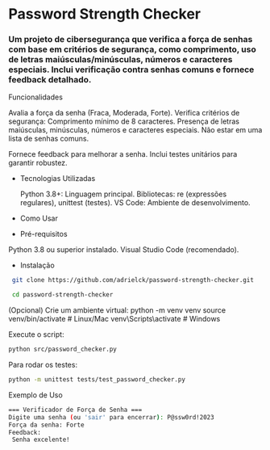 # Password Strength Checker  
### Um projeto de cibersegurança que verifica a força de senhas com base em critérios de segurança, como comprimento, uso de letras maiúsculas/minúsculas, números e caracteres especiais. Inclui verificação contra senhas comuns e fornece feedback detalhado.
Funcionalidades

Avalia a força da senha (Fraca, Moderada, Forte).
Verifica critérios de segurança:
Comprimento mínimo de 8 caracteres.
Presença de letras maiúsculas, minúsculas, números e caracteres especiais.
Não estar em uma lista de senhas comuns.

 Fornece feedback para melhorar a senha.
  Inclui testes unitários para garantir robustez.

- Tecnologias Utilizadas
  
  Python 3.8+: Linguagem principal.
  Bibliotecas: re (expressões regulares), unittest (testes).
  VS Code: Ambiente de desenvolvimento.

- Como Usar
 - Pré-requisitos

  Python 3.8 ou superior instalado.
  Visual Studio Code (recomendado).

- Instalação

 ```bash
  git clone https://github.com/adrielck/password-strength-checker.git
 ```
 ```bash
  cd password-strength-checker
 ```

(Opcional) Crie um ambiente virtual:
python -m venv venv
source venv/bin/activate  # Linux/Mac
venv\Scripts\activate     # Windows


Execute o script:
 ```bash
python src/password_checker.py
 ```


Para rodar os testes:
```bash
python -m unittest tests/test_password_checker.py
 ```

Exemplo de Uso
```bash
=== Verificador de Força de Senha ===
Digite uma senha (ou 'sair' para encerrar): P@ssw0rd!2023
Força da senha: Forte
Feedback:
 Senha excelente!
```



